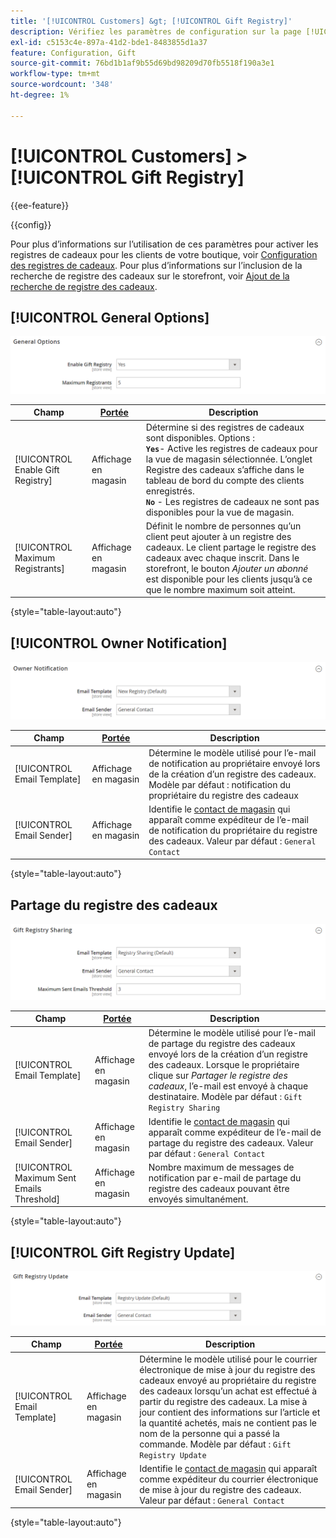 ```yaml
---
title: '[!UICONTROL Customers] &gt; [!UICONTROL Gift Registry]'
description: Vérifiez les paramètres de configuration sur la page [!UICONTROL Customers] &gt; [!UICONTROL Gift Registry] de l’administrateur Commerce.
exl-id: c5153c4e-897a-41d2-bde1-8483855d1a37
feature: Configuration, Gift
source-git-commit: 76bd1b1af9b55d69bd98209d70fb5518f190a3e1
workflow-type: tm+mt
source-wordcount: '348'
ht-degree: 1%

---
```


# [!UICONTROL Customers] > [!UICONTROL Gift Registry]

{{ee-feature}}

{{config}}

Pour plus d’informations sur l’utilisation de ces paramètres pour activer les registres de cadeaux pour les clients de votre boutique, voir [Configuration des registres de cadeaux](../../merchandising-promotions/gift-registry-configure.md). Pour plus d’informations sur l’inclusion de la recherche de registre des cadeaux sur le storefront, voir [Ajout de la recherche de registre des cadeaux](../../merchandising-promotions/gift-registry-search.md).

## [!UICONTROL General Options]

![Options générales](./assets/gift-registry-general-options.png)<!-- zoom -->

<!-- [General Options](https://docs.magento.com/user-guide/marketing/gift-registry-configure.html) -->

| Champ | [Portée](../../getting-started/websites-stores-views.md#scope-settings) | Description |
|--- |--- |--- |
| [!UICONTROL Enable Gift Registry] | Affichage en magasin | Détermine si des registres de cadeaux sont disponibles. Options : <br/>**`Yes`**- Active les registres de cadeaux pour la vue de magasin sélectionnée. L’onglet Registre des cadeaux s’affiche dans le tableau de bord du compte des clients enregistrés.<br/>**`No`** - Les registres de cadeaux ne sont pas disponibles pour la vue de magasin. |
| [!UICONTROL Maximum Registrants] | Affichage en magasin | Définit le nombre de personnes qu’un client peut ajouter à un registre des cadeaux. Le client partage le registre des cadeaux avec chaque inscrit. Dans le storefront, le bouton _Ajouter un abonné_ est disponible pour les clients jusqu’à ce que le nombre maximum soit atteint. |

{style="table-layout:auto"}

## [!UICONTROL Owner Notification]

![Notification du propriétaire](./assets/gift-registry-owner-notification.png)<!-- zoom -->

<!-- [Owner Notification](https://docs.magento.com/user-guide/marketing/gift-registry-configure.html) -->

| Champ | [Portée](../../getting-started/websites-stores-views.md#scope-settings) | Description |
|--- |--- |--- |
| [!UICONTROL Email Template] | Affichage en magasin | Détermine le modèle utilisé pour l’e-mail de notification au propriétaire envoyé lors de la création d’un registre des cadeaux. Modèle par défaut : notification du propriétaire du registre des cadeaux |
| [!UICONTROL Email Sender] | Affichage en magasin | Identifie le [contact de magasin](../../getting-started/store-details.md#store-email-addresses) qui apparaît comme expéditeur de l’e-mail de notification du propriétaire du registre des cadeaux. Valeur par défaut : `General Contact` |

{style="table-layout:auto"}

## Partage du registre des cadeaux

![Partage du registre des cadeaux](./assets/gift-registry-gift-registry-sharing.png)<!-- zoom -->

<!-- Gift Registry Sharing](https://docs.magento.com/user-guide/marketing/gift-registry-configure.html) -->

| Champ | [Portée](../../getting-started/websites-stores-views.md#scope-settings) | Description |
|--- |--- |--- |
| [!UICONTROL Email Template] | Affichage en magasin | Détermine le modèle utilisé pour l’e-mail de partage du registre des cadeaux envoyé lors de la création d’un registre des cadeaux. Lorsque le propriétaire clique sur _Partager le registre des cadeaux_, l’e-mail est envoyé à chaque destinataire. Modèle par défaut : `Gift Registry Sharing` |
| [!UICONTROL Email Sender] | Affichage en magasin | Identifie le [contact de magasin](../../getting-started/store-details.md#store-email-addresses) qui apparaît comme expéditeur de l’e-mail de partage du registre des cadeaux. Valeur par défaut : `General Contact` |
| [!UICONTROL Maximum Sent Emails Threshold] | Affichage en magasin | Nombre maximum de messages de notification par e-mail de partage du registre des cadeaux pouvant être envoyés simultanément. |

{style="table-layout:auto"}

## [!UICONTROL Gift Registry Update]

![Mise à jour du registre des cadeaux](./assets/gift-registry-gift-registry-update.png)<!-- zoom -->

<!-- [Gift Registry Update](https://docs.magento.com/user-guide/marketing/gift-registry-configure.html) -->

| Champ | [Portée](../../getting-started/websites-stores-views.md#scope-settings) | Description |
|--- |--- |--- |
| [!UICONTROL Email Template] | Affichage en magasin | Détermine le modèle utilisé pour le courrier électronique de mise à jour du registre des cadeaux envoyé au propriétaire du registre des cadeaux lorsqu’un achat est effectué à partir du registre des cadeaux. La mise à jour contient des informations sur l’article et la quantité achetés, mais ne contient pas le nom de la personne qui a passé la commande. Modèle par défaut : `Gift Registry Update` |
| [!UICONTROL Email Sender] | Affichage en magasin | Identifie le [contact de magasin](../../getting-started/store-details.md#store-email-addresses) qui apparaît comme expéditeur du courrier électronique de mise à jour du registre des cadeaux. Valeur par défaut : `General Contact` |

{style="table-layout:auto"}
